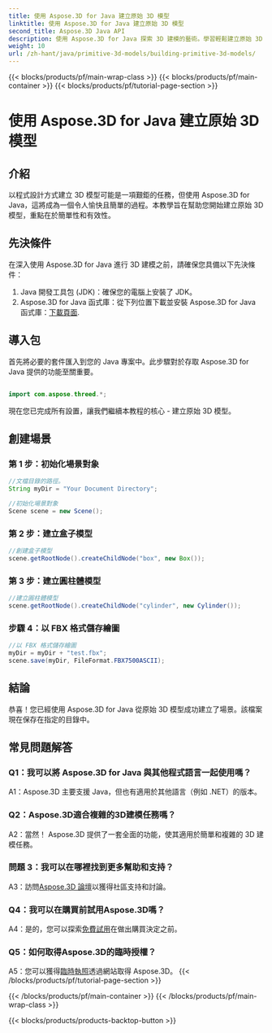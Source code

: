 ```yaml
---
title: 使用 Aspose.3D for Java 建立原始 3D 模型
linktitle: 使用 Aspose.3D for Java 建立原始 3D 模型
second_title: Aspose.3D Java API
description: 使用 Aspose.3D for Java 探索 3D 建模的藝術。學習輕鬆建立原始 3D 模型並釋放您的創造力。
weight: 10
url: /zh-hant/java/primitive-3d-models/building-primitive-3d-models/
---
```


{{< blocks/products/pf/main-wrap-class >}}
{{< blocks/products/pf/main-container >}}
{{< blocks/products/pf/tutorial-page-section >}}

# 使用 Aspose.3D for Java 建立原始 3D 模型

## 介紹

以程式設計方式建立 3D 模型可能是一項艱鉅的任務，但使用 Aspose.3D for Java，這將成為一個令人愉快且簡單的過程。本教學旨在幫助您開始建立原始 3D 模型，重點在於簡單性和有效性。

## 先決條件

在深入使用 Aspose.3D for Java 進行 3D 建模之前，請確保您具備以下先決條件：

1. Java 開發工具包 (JDK)：確保您的電腦上安裝了 JDK。
2.  Aspose.3D for Java 函式庫：從下列位置下載並安裝 Aspose.3D for Java 函式庫：[下載頁面](https://releases.aspose.com/3d/java/).

## 導入包

首先將必要的套件匯入到您的 Java 專案中。此步驟對於存取 Aspose.3D for Java 提供的功能至關重要。

```java

import com.aspose.threed.*;
```

現在您已完成所有設置，讓我們繼續本教程的核心 - 建立原始 3D 模型。

## 創建場景

### 第 1 步：初始化場景對象

```java
//文檔目錄的路徑。
String myDir = "Your Document Directory";

//初始化場景對象
Scene scene = new Scene();
```

### 第 2 步：建立盒子模型

```java
//創建盒子模型
scene.getRootNode().createChildNode("box", new Box());
```

### 第 3 步：建立圓柱體模型

```java
//建立圓柱體模型
scene.getRootNode().createChildNode("cylinder", new Cylinder());
```

### 步驟 4：以 FBX 格式儲存繪圖

```java
//以 FBX 格式儲存繪圖
myDir = myDir + "test.fbx";
scene.save(myDir, FileFormat.FBX7500ASCII);
```

## 結論

恭喜！您已經使用 Aspose.3D for Java 從原始 3D 模型成功建立了場景。該檔案現在保存在指定的目錄中。

## 常見問題解答

### Q1：我可以將 Aspose.3D for Java 與其他程式語言一起使用嗎？

A1：Aspose.3D 主要支援 Java，但也有適用於其他語言（例如 .NET）的版本。

### Q2：Aspose.3D適合複雜的3D建模任務嗎？

A2：當然！ Aspose.3D 提供了一套全面的功能，使其適用於簡單和複雜的 3D 建模任務。

### 問題 3：我可以在哪裡找到更多幫助和支持？

 A3：訪問[Aspose.3D 論壇](https://forum.aspose.com/c/3d/18)以獲得社區支持和討論。

### Q4：我可以在購買前試用Aspose.3D嗎？

 A4：是的，您可以探索[免費試用](https://releases.aspose.com/)在做出購買決定之前。

### Q5：如何取得Aspose.3D的臨時授權？

A5：您可以獲得[臨時執照](https://purchase.aspose.com/temporary-license/)透過網站取得 Aspose.3D。
{{< /blocks/products/pf/tutorial-page-section >}}

{{< /blocks/products/pf/main-container >}}
{{< /blocks/products/pf/main-wrap-class >}}

{{< blocks/products/products-backtop-button >}}
